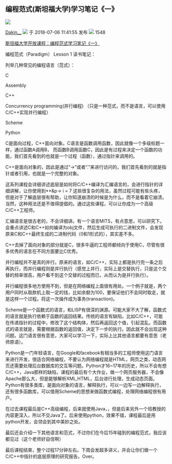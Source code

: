 ## 编程范式(斯坦福大学)学习笔记《一》

![](https://csdnimg.cn/release/blogv2/dist/pc/img/reprint.png)

[Dakin\_\_](https://blog.csdn.net/Dakin_) ![](https://csdnimg.cn/release/blogv2/dist/pc/img/newCurrentTime2.png) 于 2018-07-06 11:41:55 发布 ![](https://csdnimg.cn/release/blogv2/dist/pc/img/articleReadEyes2.png) 1548

[斯坦福大学开放课程：编程范式学习笔记《一》](http://www.cppblog.com/deercoder/archive/2012/04/29/173163.html)

编程范式（Paradigm） Lesson 1 读书笔记：  

列举几种常见的编程语言（范式）：

C

Assembly

C++

Concurrency programming(并行编程) （只是一种范式，而不是语言，可以使用C/C++实现并行编程）  

Scheme

Python

C是面向过程，C++面向对象。C语言是函数调用函数，因此就像一个多级标题一样，通过函数A调用B， 而函数B调用函数C，因此是有过程来决定一个函数的功能，我们首先看到的也就是一个过程（函数），通过指针来调用的。

C++是面向对象的，因此是通过“\->”或者“.”来进行访问的，我们首先看到的就是指针或者引用，也就是一个完整的对象。

这系列课程会详细讲述底层是如何将C/C++编译为汇编语言的，会进行指针的详细讲解，让你使用到\*\*&p-> i = 7 这些很复杂的用法，虽然过程可能有些头疼，但是对于了解底层很有帮助，让你知道崩溃的时候是为什么，而不是看着它崩溃。当然，这种用法还是不值得提倡的。通过这些课程，可以让你成为一个高级C/C++工程师。  

汇编语言是很古老的，不会详细讲。有一个语言MITS，有点意思，可以研究下。会重点讲述C和C++如何编译为obj文件，然后生成可执行的二进制文件，会发现原来C和C++最终生成的二进制代码（0和1形式的），其实差不多。

C++去掉了面向对象的部分就是C，很多牛逼的工程师都倾向于使用C，尽管有很多优秀的语言在不同方面要比C优秀。

并行编程并不是真的并行。原来的语言，如C/C++，实际上都是执行完一条之后再执行，而并行编程则是并行执行（感觉上并行，实际上是交替执行，只是这个交替的频率很高，用户看不到这个交替的过程而已，从而认为是并行执行）。

并行编程很多地方使用不到，但是在网络编程上面很有用处。一个例子就是，两个用户同时从取款机上取一定的钱，比如余额为100，要保证他们不会同时取走，就是这样一个过程。将这一次操作成为事务(transaction)。

Scheme是一个函数式的语言，和LISP有很深的渊源。可能大家不大了解，函数式的语言就是执行依赖于函数的返回结果。传统的语言有缺陷，比如C/C++，可能在传递指针的过程中，修改了这个结构体，然后再返回这个值，引起混乱。而函数式的语言就是，需要根据函数的返回值，决定下一步的执行。因此就不会出现这种问题。这门语言很有意思，大家可以学习一下，实际上比其他语言都要有意思（老师原语）。

Python是一门年轻语言，在Google和facebook有相当多的工程师使用这门语言来进行开发，很适合网络编程，不要认为网络编程就是HTML，网页之类，动态网页还需要处理后台数据库的交互等问题。Python才16~17年的历史，所以不会有想C/C++，Java那样的缺陷，课程的最后有个大作业，做一个网页服务器，不会像Apache那么大，但是能够解析XML,HTML，后台进行处理，生成动态页面。Python有很多类库，是面向对象的语言，解释执行，可以一边写一边解释执行，还有很多函数库，可以借用Scheme的思想来做函数式编程，处理网络编程很有用户。

在过去课程最后是C++高级编程，后来就使用Java，，但是后来另外一个班教授的内容更深入，所以不交Java了。后来使用python，效果不错，课程最后是用python开发，会领会到其中美妙之处。

最后还会介绍一下其他语言和范式，不过你们在今后15年碰到的编程范式，我应该都见过（这个老师好自信啊）

最后课程结束，整个过程17分钟左右。下周会发超多讲义，并会让你们做一个C/C++中指针的底层原理的研究报告。Over。